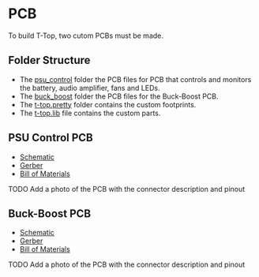 # PCB
To build T-Top, two cutom PCBs must be made. 

## Folder Structure
 - The [psu_control](psu_control) folder the PCB files for PCB that controls and monitors the battery, audio amplifier, fans and LEDs.
 - The [buck_boost](buck_boost) folder the PCB files for the Buck-Boost PCB.
 - The [t-top.pretty](t-top.pretty) folder contains the custom footprints.
 - The [t-top.lib](t-top.lib) file contains the custom parts.

## PSU Control PCB
 - [Schematic](psu_control/schematic.pdf)
 - [Gerber](psu_control/gerber)
 - [Bill of Materials](psu_control/BOM.md)

TODO Add a photo of the PCB with the connector description and pinout

## Buck-Boost PCB
 - [Schematic](buck_boost/schematic.pdf)
 - [Gerber](buck_boost/gerber)
 - [Bill of Materials](buck_boost/BOM.md)

TODO Add a photo of the PCB with the connector description and pinout
